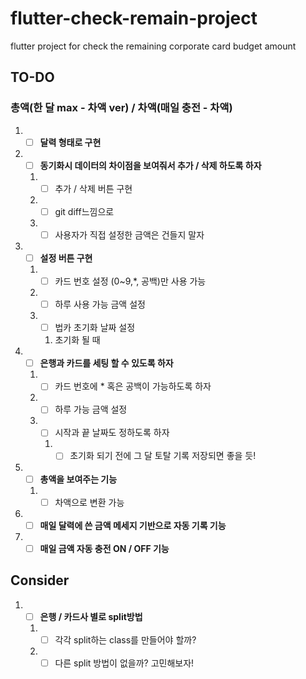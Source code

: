 # flutter-check-remain-project
flutter project for check the remaining corporate card budget amount

## TO-DO

### 총액(한 달 max - 차액 ver) / 차액(매일 충전 - 차액)

1. - [ ] **달력 형태로 구현**
2. - [ ] **동기화시 데이터의 차이점을 보여줘서 추가 / 삭제 하도록 하자**
    1. - [ ] 추가 / 삭제 버튼 구현
    2. - [ ] git diff느낌으로
    3. - [ ] 사용자가 직접 설정한 금액은 건들지 말자
3. - [ ] **설정 버튼 구현**
    1. - [ ] 카드 번호 설정 (0~9,*, 공백)만 사용 가능
    2. - [ ] 하루 사용 가능 금액 설정
    3. - [ ] 법카 초기화 날짜 설정
        1. 초기화 될 때
4. - [ ] **은행과 카드를 세팅 할 수 있도록 하자**
    1. - [ ] 카드 번호에 * 혹은 공백이 가능하도록 하자
    2. - [ ] 하루 가능 금액 설정
    3. - [ ] 시작과 끝 날짜도 정하도록 하자
        1. - [ ] 초기화 되기 전에 그 달 토탈 기록 저장되면 좋을 듯!
5. - [ ] **총액을 보여주는 기능**
    1. - [ ] 차액으로 변환 가능
6. - [ ] **매일 달력에 쓴 금액 메세지 기반으로 자동 기록 기능**
7. - [ ] **매일 금액 자동 충전 ON / OFF 기능**

## Consider
1. - [ ] **은행 / 카드사 별로 split방법**
    1. - [ ] 각각 split하는 class를 만들어야 할까?
    2. - [ ] 다른 split 방법이 없을까? 고민해보자!

